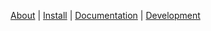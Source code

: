 [About](https://sneeakco.github.io/sitemap-generator/ "Sitemap Generator") | 
[Install](https://chrome.google.com/webstore/detail/jnmekaomnicdcpgdndekkmojfomifjal "Install") | 
[Documentation](https://sneeakco.github.io/sitemap-generator/documentation "Documentation") |
[Development](https://sneeakco.github.io/sitemap-generator/development "Development")

